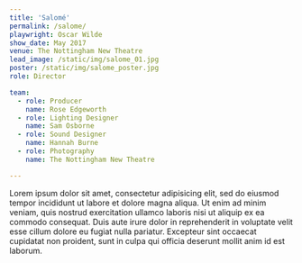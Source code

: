 ```yaml
---
title: 'Salomé'
permalink: /salome/
playwright: Oscar Wilde
show_date: May 2017
venue: The Nottingham New Theatre
lead_image: /static/img/salome_01.jpg
poster: /static/img/salome_poster.jpg
role: Director

team:
  - role: Producer
    name: Rose Edgeworth
  - role: Lighting Designer
    name: Sam Osborne
  - role: Sound Designer
    name: Hannah Burne
  - role: Photography
    name: The Nottingham New Theatre

---
```


Lorem ipsum dolor sit amet, consectetur adipisicing elit, sed do eiusmod
tempor incididunt ut labore et dolore magna aliqua. Ut enim ad minim veniam,
quis nostrud exercitation ullamco laboris nisi ut aliquip ex ea commodo
consequat. Duis aute irure dolor in reprehenderit in voluptate velit esse
cillum dolore eu fugiat nulla pariatur. Excepteur sint occaecat cupidatat non
proident, sunt in culpa qui officia deserunt mollit anim id est laborum.